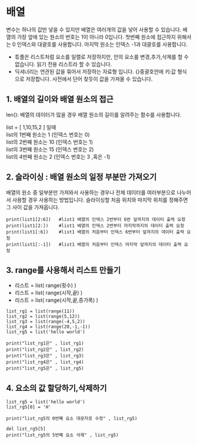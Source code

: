 # 배열

변수는 하나의 값만 넣을 수 있지만 배열은 여러개의 값을 넣어 사용할 수 있습니다. 배열의 가장 앞에 있는 원소의 번호는 1이 아니라 0입니다. 첫번째 원소에 접근하지 위해서는 0 인덱스와 대괄호를 사용합니다. 마지막 원소는 인덱스 -1과 대괄호를 사용합니다.

* 튜플은 리스트처럼 요소를 일렬로 저장하지만, 안의 요소를 변경,추가,삭제를 할 수 없습니다. 읽기 전용 리스트라 할 수 있습니다.  
* 딕셔너리는 연관된 값을 묶어서 저장하는 자료형 입니다. {}중괄호안에 키:값 형식으로 저장합니다. 사전에서 단어 찾듯이 값을 가져올 수 있습니다.



## 1. 배열의 길이와 배열 원소의 접근  

len(): 배열의 데이터가 많을 경우 배열 원소의 길이를 알려주는 함수를 사용합니다. 

list = [ 1,10,15,2 ] 일때    
list의 1번째 원소는 1 (인덱스 번호는 0)    
list의 2번째 원소는 10 (인덱스 번호는 1)  
list의 3번째 원소는 15 (인덱스 번호는 2)  
list의 4번째 원소는 2 (인덱스 번호는 3 ,혹은 -1)


## 2. 슬라이싱 : 배열 원소의 일정 부분만 가져오기  

배열의 원소 중 일부분만 가져와서 사용하는 경우나 전체 데이터를 여러부분으로 나누어서 사용할 경우 사용하는 방법입니다. 
슬라이싱할 처음 위치와 마지막 위치를 정해주면 그 사이 값을 가져옵니다.  
```
print(list1[2:6])   #list1 배열의 인덱스 2번부터 6번 앞까지의 데이터 출력 요청
print(list1[2:])    #list1 배열의 인덱스 2번부터 마지막까지의 데이터 출력 요청
print(list1[:6])    #list1 배열의 처음부터 인덱스 6번부터 앞까지의 데이터 출력 요청
print(list1[:-1])   #list1 배열의 처음부터 인덱스 마지막 앞까지의 데이터 출력 요청
```

## 3. range를 사용해서 리스트 만들기  

*  리스트 = list( range(횟수) )
*  리스트 = list( range(시작,끝) )
*  리스트 = list( range(시작,끝,증가폭) )

```
list_rg1 = list(range(11))   
list_rg2 = list(range(5,12))
list_rg3 = list(range(-4,5,2))
list_rg4 = list(range(20,-1,-1))
list_rg5 = list('hello world')

print("list_rg1은" , list_rg1)
print("list_rg2은" , list_rg2)
print("list_rg3은" , list_rg3)
print("list_rg4은" , list_rg4)
print("list_rg5은" , list_rg5)
```
## 4. 요소의 값 할당하기,삭제하기

```
list_rg5 = list('hello world')
list_rg5[0] = 'H'

print("list_rg5의 0번째 요소 대문자로 수정" , list_rg5)

del list_rg5[5]
print("list_rg5의 5번째 요소 삭제" , list_rg5)
```
